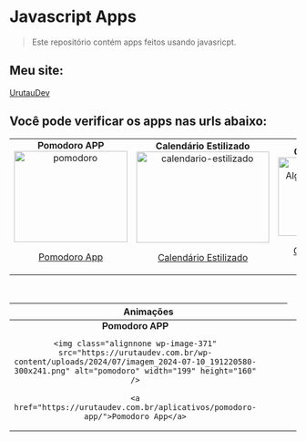 # Javascript Apps

> Este repositório contém apps feitos usando javasricpt.

## Meu site:

[UrutauDev](https://urutaudev.com.br)

## Você pode verificar os apps nas urls abaixo:

<table style="border-collapse: collapse; width: 100%;">
<tbody>
<tr>
<td style="width: 33.3333%; text-align: center;"><span style="font-family: arial, helvetica, sans-serif; font-size: 12pt;"><strong>Pomodoro APP</strong></span>

<img class="alignnone wp-image-371" src="https://urutaudev.com.br/wp-content/uploads/2024/07/imagem_2024-07-10_191220580-300x241.png" alt="pomodoro" width="199" height="160" />

<a href="https://urutaudev.com.br/aplicativos/pomodoro-app/">Pomodoro App</a></td>
<td style="width: 33.3333%; text-align: center;"><span style="font-size: 12pt;"><strong>Calendário Estilizado</strong></span>

<img class="alignnone wp-image-368" src="https://urutaudev.com.br/wp-content/uploads/2024/07/calendario-estilizado-300x206.jpg" alt="calendario-estilizado" width="233" height="160" />

<a href="https://urutaudev.com.br/aplicativos/calendario-estilizado/">Calendário Estilizado</a></td>

<td style="width: 33.3333%; text-align: center;"><span style="font-family: arial, helvetica, sans-serif; font-size: 12pt;"><strong>Conversor Algarismo Romanos</strong></span>

<img class="wp-image-717" src="https://urutaudev.com.br/wp-content/uploads/2024/10/imagem_2024-10-30_195450646-300x140.png" alt="Convertendo Números para Algarismos Romanos em Javascript" width="295" height="138" />

<a href="https://urutaudev.com.br/aplicativos/convert-roman-numerals/">Conversor Algarismos Romanos</a></td>
<td style="width: 33.3333%; text-align: center;"><span style="font-family: arial, helvetica, sans-serif; font-size: 12pt;"><strong>Cripto DashBoard</strong></span>

<img class="wp-image-717" src="https://urutaudev.com.br/wp-content/uploads/2024/11/dash-300x142.jpg" alt="Cripto DashBoard" width="295" height="138" />

<a href="https://urutaudev.com.br/aplicativos/cripto-dasboard/">Cripto DashBoard</a></td>
</tr>
</tbody>
</table>


&nbsp;


<table style="border-collapse: collapse; width: 100%;">
    <thead>
        <tr>
            <th colspan="3">
                Animações
            </th>
        </tr>
    </thead>
<tbody>
<tr>
<td style="width: 33.3333%; text-align: center;">
    <span style="font-family: arial, helvetica, sans-serif; font-size: 12pt;">
        <strong>Pomodoro APP</strong>
    </span>

    <img class="alignnone wp-image-371" src="https://urutaudev.com.br/wp-content/uploads/2024/07/imagem_2024-07-10_191220580-300x241.png" alt="pomodoro" width="199" height="160" />

    <a href="https://urutaudev.com.br/aplicativos/pomodoro-app/">Pomodoro App</a>
</td>
<td style="width: 33.3333%; text-align: center;"></td>
<td style="width: 33.3333%; text-align: center;"></td>
<td style="width: 33.3333%; text-align: center;"></td>

</tr>
</tbody>
</table>
